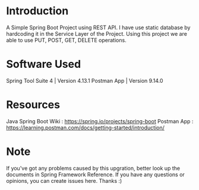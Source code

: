 # Introduction
A Simple Spring Boot Project using REST API. I have use static database by hardcoding it in the Service Layer of the Project.
Using this project we are able to use PUT, POST, GET, DELETE operations. 

# Software Used
Spring Tool Suite 4 | Version 4.13.1
Postman App | Version 9.14.0

# Resources
Java Spring Boot Wiki : https://spring.io/projects/spring-boot
Postman App : https://learning.postman.com/docs/getting-started/introduction/

# Note
If you've got any problems caused by this upgration, better look up the documents in Spring Framework Reference.
If you have any questions or opinions, you can create issues here. Thanks :)


